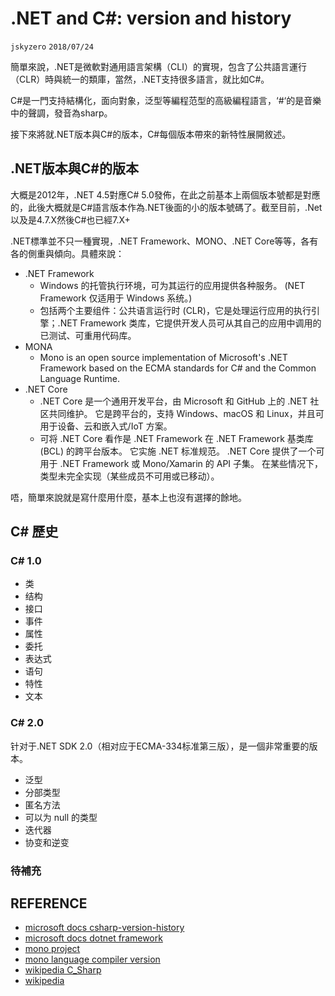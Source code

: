 # .NET and C#: version and history
`jskyzero` `2018/07/24`

簡單來說，.NET是微軟對通用語言架構（CLI）的實現，包含了公共語言運行（CLR）時與統一的類庫，當然，.NET支持很多語言，就比如C#。

C#是一門支持結構化，面向對象，泛型等編程范型的高級編程語言，‘#‘的是音樂中的聲調，發音為sharp。

接下來將就.NET版本與C#的版本，C#每個版本帶來的新特性展開敘述。

## .NET版本與C#的版本

大概是2012年，.NET 4.5對應C# 5.0發佈，在此之前基本上兩個版本號都是對應的，此後大概就是C#語言版本作為.NET後面的小的版本號碼了。截至目前，.Net以及是4.7.X然後C#也已經7.X+

.NET標準並不只一種實現，.NET Framework、MONO、.NET Core等等，各有各的側重與傾向。具體來說：
+ .NET Framework
  + Windows 的托管执行环境，可为其运行的应用提供各种服务。 (NET Framework 仅适用于 Windows 系统。)
  + 包括两个主要组件：公共语言运行时 (CLR)，它是处理运行应用的执行引擎；.NET Framework 类库，它提供开发人员可从其自己的应用中调用的已测试、可重用代码库。
+ MONA
  + Mono is an open source implementation of Microsoft's .NET Framework based on the ECMA standards for C# and the Common Language Runtime. 
+ .NET Core
  + .NET Core 是一个通用开发平台，由 Microsoft 和 GitHub 上的 .NET 社区共同维护。 它是跨平台的，支持 Windows、macOS 和 Linux，并且可用于设备、云和嵌入式/IoT 方案。
  + 可将 .NET Core 看作是 .NET Framework 在 .NET Framework 基类库 (BCL) 的跨平台版本。 它实施 .NET 标准规范。 .NET Core 提供了一个可用于 .NET Framework 或 Mono/Xamarin 的 API 子集。 在某些情况下，类型未完全实现（某些成员不可用或已移动）。

唔，簡單來說就是寫什麼用什麼，基本上也沒有選擇的餘地。

## C# 歷史

### C# 1.0
+ 类
+ 结构
+ 接口
+ 事件
+ 属性
+ 委托
+ 表达式
+ 语句
+ 特性
+ 文本

### C# 2.0

针对于.NET SDK 2.0（相对应于ECMA-334标准第三版），是一個非常重要的版本。

+ 泛型
+ 分部类型
+ 匿名方法
+ 可以为 null 的类型
+ 迭代器
+ 协变和逆变

### 待補充

## REFERENCE

+ [microsoft docs csharp-version-history](https://docs.microsoft.com/zh-cn/dotnet/csharp/whats-new/csharp-version-history)
+ [microsoft docs dotnet framework](https://docs.microsoft.com/zh-cn/dotnet/framework/get-started/index)
+ [mono project](https://www.mono-project.com/)
+ [mono language compiler version](http://www.mono-project.com/docs/about-mono/languages/csharp/)
+ [wikipedia C_Sharp](https://en.wikipedia.org/wiki/C_Sharp_(programming_language))
+ [wikipedia](https://en.wikipedia.org/wiki/.NET_Framework)
